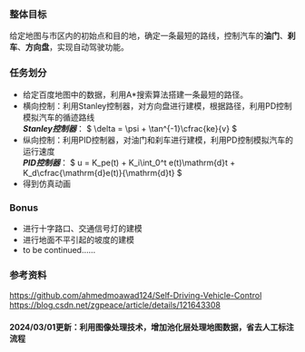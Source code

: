 ### 整体目标
给定地图与市区内的初始点和目的地，确定一条最短的路线，控制汽车的**油门**、**刹车**、**方向盘**，实现自动驾驶功能。

### 任务划分

* 给定百度地图中的数据，利用A\*搜索算法搭建一条最短的路径。
* 横向控制：利用Stanley控制器，对方向盘进行建模，根据路径，利用PD控制模拟汽车的循迹路线  
  ***Stanley控制器***：
  $
  \delta = \psi + \tan^{-1}\cfrac{ke}{v}
  $
* 纵向控制：利用PID控制器，对油门和刹车进行建模，利用PD控制模拟汽车的运行速度  
  ***PID控制器***：
  $
  u = K_pe(t) + K_i\int_0^t e(t)\mathrm{d}t + K_d\cfrac{\mathrm{d}e(t)}{\mathrm{d}t}
  $
* 得到仿真动画


### Bonus
* 进行十字路口、交通信号灯的建模
* 进行地面不平引起的坡度的建模
* to be continued……

### 参考资料

https://github.com/ahmedmoawad124/Self-Driving-Vehicle-Control
https://blog.csdn.net/zgpeace/article/details/121643308



#### 2024/03/01更新：利用图像处理技术，增加池化层处理地图数据，省去人工标注流程
